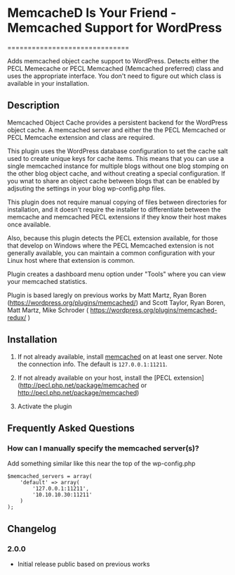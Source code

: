 # MemcacheD Is Your Friend - Memcached Support for WordPress #
==============================


Adds memcached object cache support to WordPress.  Detects either the PECL Memecache or PECL Memcached (Memcached preferred)
class and uses the appropriate interface.  You don't need to figure out which class is available in your installation.

## Description ##
Memcached Object Cache provides a persistent backend for the WordPress object cache. A memcached server and either the
the PECL Memcached or PECL Memcache extension and class are required.

This plugin uses the WordPress database configuration to set the cache salt used to create unique keys for cache items. This
means that you can use a single memcached instance for multiple blogs without one blog stomping on the other blog 
object cache, and without creating a special configuration. If you wnat to share an object cache between blogs that can be 
enabled by adjsuting the settings in your blog wp-config.php files.

This plugin does not require manual copying of files between directories for installation, and it doesn't require the installer
to differentiate between the memcache and memcached PECL extensions if they know their host makes once available.

Also, because this plugin detects the PECL extension available, for those that develop on Windows where the
PECL Memcached extension is not generally available, you can maintain a common configuration with your Linux host
where that extension is common.

Plugin creates a dashboard menu option under "Tools" where you can view your memcached statistics.

Plugin is based laregly on previous works by Matt Martz, Ryan Boren (https://wordpress.org/plugins/memcached/) and
Scott Taylor, Ryan Boren, Matt Martz, Mike Schroder ( https://wordpress.org/plugins/memcached-redux/ )

## Installation ##
1. If not already available, install [memcached](http://danga.com/memcached) on at least one server. Note the connection info. The default is `127.0.0.1:11211`.

1. If not already available on your host, install the [PECL extension](http://pecl.php.net/package/memcached or http://pecl.php.net/package/memcached)

1. Activate the plugin

## Frequently Asked Questions ##

### How can I manually specify the memcached server(s)? ###

Add something similar like this near the top of the wp-config.php

```
$memcached_servers = array(
	'default' => array(
		'127.0.0.1:11211',
		'10.10.10.30:11211'
	)
);
```


## Changelog ##

### 2.0.0 ###
* Initial release public based on previous works
